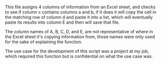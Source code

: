 This file assigns 4 columns of information from an Excel sheet, and checks to see if column c contains columns a and b, if it does it will copy the cell in the matching row of column d and paste it into a list, which will eventually paste its results into column E and then will save that file. 

The column names of A, B, C, D, and E, are not representative of where in the Excel sheet it's copying information from, those names were only used for the sake of explaining the function. 

The use case for the development of this script was a project at my job, which required this function but is confidential on what the use case was. 
